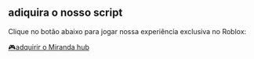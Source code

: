   <section id="jogo">
    <h2>adiquira o nosso script</h2>
    <p>
      Clique no botão abaixo para jogar nossa experiência exclusiva no Roblox:
    </p>
    <a class="btn" href="https://www.roblox.com/share?code=6a9f64eaaa8bdb4a9e7cb404f5e3dc1b&type=Server" target="_blank">
      🎮adquirir o Miranda hub
